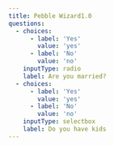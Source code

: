 ```yaml
---
title: Pebble Wizard1.0
questions:
  - choices:
      - label: 'Yes'
        value: 'yes'
      - label: 'No'
        value: 'no'
    inputType: radio
    label: Are you married?
  - choices:
      - label: 'Yes'
        value: 'yes'
      - label: 'No'
        value: 'no'
    inputType: selectbox
    label: Do you have kids
---
```


